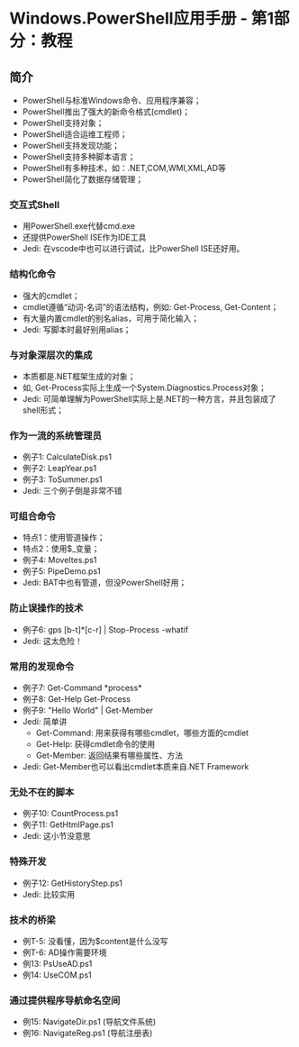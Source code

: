 Windows.PowerShell应用手册 - 第1部分：教程
=======================================

## 简介
* PowerShell与标准Windows命令、应用程序兼容；
* PowerShell推出了强大的新命令格式(cmdlet)；
* PowerShell支持对象；
* PowerShell适合运维工程师；
* PowerShell支持发现功能；
* PowerShell支持多种脚本语言；
* PowerShell有多种技术，如：.NET,COM,WMI,XML,AD等
* PowerShell简化了数据存储管理；

### 交互式Shell
* 用PowerShell.exe代替cmd.exe
* 还提供PowerShell ISE作为IDE工具
* Jedi: 在vscode中也可以进行调试，比PowerShell ISE还好用。

### 结构化命令
* 强大的cmdlet；
* cmdlet遵循“动词-名词”的语法结构，例如: Get-Process, Get-Content；
* 有大量内置cmdlet的别名alias，可用于简化输入；
* Jedi: 写脚本时最好别用alias；

### 与对象深层次的集成
* 本质都是.NET框架生成的对象；
* 如, Get-Process实际上生成一个System.Diagnostics.Process对象；
* Jedi: 可简单理解为PowerShell实际上是.NET的一种方言，并且包装成了shell形式；

### 作为一流的系统管理员
* 例子1: CalculateDisk.ps1
* 例子2: LeapYear.ps1
* 例子3: ToSummer.ps1
* Jedi: 三个例子倒是非常不错

### 可组合命令
* 特点1：使用管道操作；
* 特点2：使用$_变量；
* 例子4: MoveItes.ps1
* 例子5: PipeDemo.ps1
* Jedi: BAT中也有管道，但没PowerShell好用；

### 防止误操作的技术
* 例子6: gps [b-t]*[c-r] | Stop-Process -whatif
* Jedi: 这太危险！

### 常用的发现命令
* 例子7: Get-Command \*process\*
* 例子8: Get-Help Get-Process
* 例子9: "Hello World" | Get-Member
* Jedi: 简单讲
  - Get-Command: 用来获得有哪些cmdlet，哪些方面的cmdlet
  - Get-Help: 获得cmdlet命令的使用
  - Get-Member: 返回结果有哪些属性、方法
* Jedi: Get-Member也可以看出cmdlet本质来自.NET Framework

### 无处不在的脚本
* 例子10: CountProcess.ps1
* 例子11: GetHtmlPage.ps1
* Jedi: 这小节没意思

### 特殊开发
* 例子12: GetHistoryStep.ps1
* Jedi: 比较实用

### 技术的桥梁
* 例T-5: 没看懂，因为$content是什么没写
* 例T-6: AD操作需要环境
* 例13: PsUseAD.ps1
* 例14: UseCOM.ps1

### 通过提供程序导航命名空间
* 例15: NavigateDir.ps1 (导航文件系统)
* 例16: NavigateReg.ps1 (导航注册表)